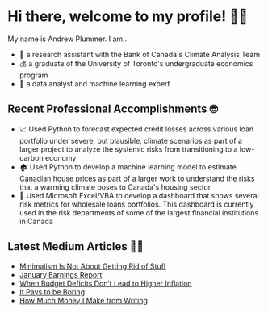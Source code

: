 # Hi there, welcome to my profile! 👋🏿 

My name is Andrew Plummer. I am...
- 🌲 a research assistant with the Bank of Canada's Climate Analysis Team  
- 💰 a graduate of the University of Toronto's undergraduate economics program
- 🧮 a data analyst and machine learning expert

## Recent Professional Accomplishments 🤓 

- 📈 Used Python to forecast expected credit losses across various loan portfolio under severe, but plausible, climate scenarios as part of a larger project to analyze the systemic risks from transitioning to a low-carbon economy  
- 🏠 Used Python to develop a machine learning model to estimate Canadian house prices as part of a larger work to understand the risks that a warming climate poses to Canada's housing sector 
- 🏦 Used Microsoft Excel/VBA to develop a dashboard that shows several risk metrics for wholesale loans portfolios. This dashboard is currently used in the risk departments of some of the largest financial institutions in Canada   

## Latest Medium Articles ✍🏿 
 
<!-- BLOG-POST-LIST:START -->
- [Minimalism Is Not About Getting Rid of Stuff](https://medium.com/alpha-beta-blog/minimalism-is-not-about-getting-rid-of-stuff-5b186e32e49f?source=rss-d48ce7eecfaa------2)
- [January Earnings Report](https://medium.com/alpha-beta-blog/january-earnings-report-af7854d1aabf?source=rss-d48ce7eecfaa------2)
- [When Budget Deficits Don’t Lead to Higher Inflation](https://medium.com/alpha-beta-blog/when-budget-deficits-dont-lead-to-higher-inflation-dccbc48c7223?source=rss-d48ce7eecfaa------2)
- [It Pays to be Boring](https://medium.com/alpha-beta-blog/it-pays-to-be-boring-cae496a62758?source=rss-d48ce7eecfaa------2)
- [How Much Money I Make from Writing](https://medium.com/alpha-beta-blog/how-much-money-i-make-from-writing-3ac4fb50257a?source=rss-d48ce7eecfaa------2)
<!-- BLOG-POST-LIST:END -->

